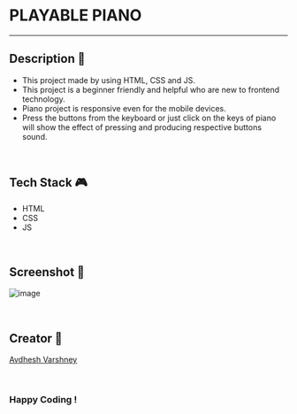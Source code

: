 # **PLAYABLE PIANO**

---

## **Description 📃** 
- This project made by using HTML, CSS and JS.
- This project is a beginner friendly and helpful who are new to frontend technology.
- Piano project is responsive even for the mobile devices.
- Press the buttons from the keyboard or just click on the keys of piano will show the effect of pressing and producing respective buttons sound.

<br>

## **Tech Stack 🎮**

- HTML
- CSS
- JS

<br>

## **Screenshot 📸**

![image](https://github.com/ssitvit/Code-Canvas/assets/114330097/b5b8a393-be1c-4186-a124-6e853488e404)

<br>

## **Creator 👦**

[Avdhesh Varshney](https://github.com/Avdhesh-Varshney)

<br>

### Happy Coding !

